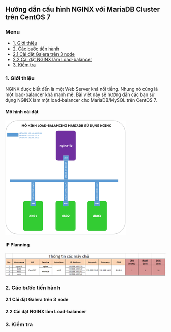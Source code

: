 ## Hướng dẫn cấu hình NGINX với MariaDB Cluster trên CentOS 7

### Menu

- [1. Giới thiệu](#)
- [2. Các bước tiến hành](#)
- [2.1 Cài đặt Galera trên 3 node](#)
- [2.2 Cài đặt NGINX làm Load-balancer](#)
- [3. Kiểm tra](#)

<a name="1"></a>
### 1. Giới thiệu

NGINX được biết đến là một Web Server khá nổi tiếng. Nhưng nó cũng là một load-balancer khá mạnh mẽ. Bài viết này sẽ hướng dẫn các bạn sử dụng NGINX làm một load-balancer cho MariaDB/MySQL trên CentOS 7.

#### Mô hình cài đặt

<img src="images/topo-nginx.png" width="75%" />

#### IP Planning

<img src="images/bangip.png" />

<a name="2"></a>
### 2. Các bước tiến hành

<a name="21"></a>
#### 2.1 Cài đặt Galera trên 3 node

<a name="22"></a>
#### 2.2 Cài đặt NGINX làm Load-balancer

<a name="3"></a>
### 3. Kiểm tra